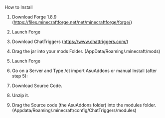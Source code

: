 How to Install

1. Download Forge 1.8.9 (https://files.minecraftforge.net/net/minecraftforge/forge/)
2. Launch Forge
3. Download ChatTriggers (https://www.chattriggers.com/)
4. Drag the jar into your mods Folder. (AppData/Roaming/.minecraft/mods)
5. Launch Forge
6. Go on a Server and Type /ct import AsuAddons
or manual Install (after step 5):

6. Download Source Code.
7. Unzip it.
8. Drag the Source code (the AsuAddons folder) into the modules folder. (Appdata/Roaming/.minecraft/config/ChatTriggers/modules)
